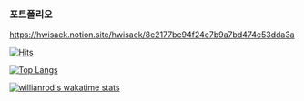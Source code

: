 ### 포트폴리오
https://hwisaek.notion.site/hwisaek/8c2177be94f24e7b9a7bd474e53dda3a

[![Hits](https://hits.seeyoufarm.com/api/count/incr/badge.svg?url=https%3A%2F%2Fgithub.com%2Fhwisaek&count_bg=%2379C83D&title_bg=%23555555&icon=&icon_color=%23E7E7E7&title=hits&edge_flat=false)](https://hits.seeyoufarm.com)

[![Top Langs](https://github-readme-stats.vercel.app/api/top-langs/?username=Hwisaek&layout=compact)](https://github.com/Hwisaek/github-readme-stats)

[![willianrod's wakatime stats](https://github-readme-stats.vercel.app/api/wakatime?username=Hwisaek)](https://github.com/Hwisaek/github-readme-stats)
